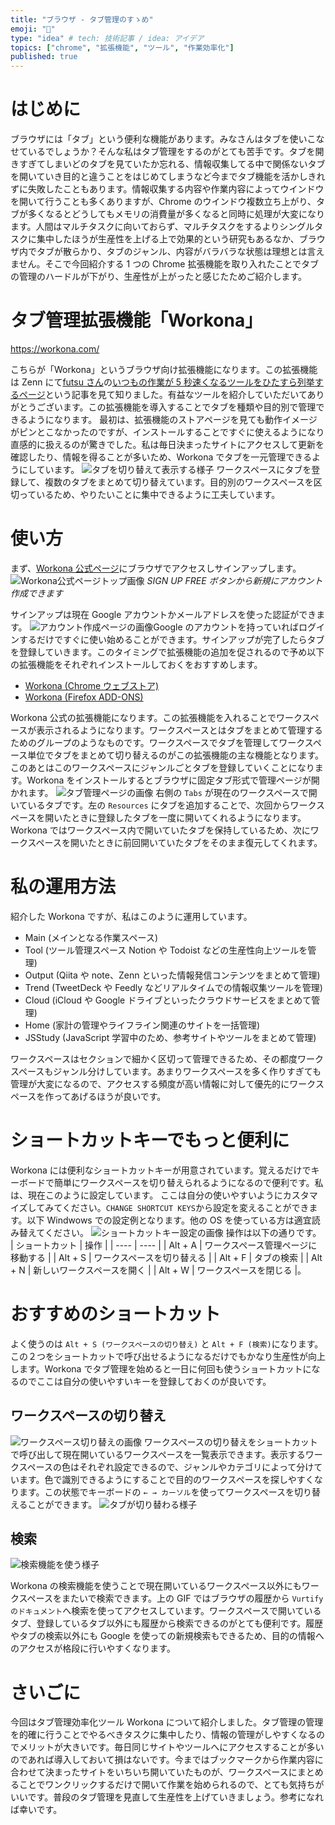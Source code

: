 ```yaml
---
title: "ブラウザ - タブ管理のすゝめ"
emoji: "🚪"
type: "idea" # tech: 技術記事 / idea: アイデア
topics: ["chrome", "拡張機能", "ツール", "作業効率化"]
published: true
---
```


# はじめに

ブラウザには「タブ」という便利な機能があります。みなさんはタブを使いこなせているでしょうか？そんな私はタブ管理をするのがとても苦手です。タブを開きすぎてしまいどのタブを見ていたか忘れる、情報収集してる中で関係ないタブを開いていき目的と違うことをはじめてしまうなど今までタブ機能を活かしきれずに失敗したこともあります。情報収集する内容や作業内容によってウインドウを開いて行うことも多くありますが、Chrome のウインドウ複数立ち上がり、タブが多くなるとどうしてもメモリの消費量が多くなると同時に処理が大変になります。人間はマルチタスクに向いておらず、マルチタスクをするよりシングルタスクに集中したほうが生産性を上げる上で効果的という研究もあるなか、ブラウザ内でタブが散らかり、タブのジャンル、内容がバラバラな状態は理想とは言えません。そこで今回紹介する 1 つの Chrome 拡張機能を取り入れたことでタブの管理のハードルが下がり、生産性が上がったと感じたためご紹介します。

# タブ管理拡張機能「Workona」

https://workona.com/

こちらが「Workona」というブラウザ向け拡張機能になります。この拡張機能は Zenn にて[futsu さん](https://zenn.dev/futsu)の[いつもの作業が 5 秒速くなるツールをひたすら列挙するページ](https://zenn.dev/futsu/articles/d54d7dfda7bb7f81a93e)という記事を見て知りました。有益なツールを紹介していただいてありがとうございます。この拡張機能を導入することでタブを種類や目的別で管理できるようになります。
最初は、拡張機能のストアページを見ても動作イメージがピンとこなかったのですが、インストールすることですぐに使えるようになり直感的に扱えるのが驚きでした。私は毎日決まったサイトにアクセスして更新を確認したり、情報を得ることが多いため、Workona でタブを一元管理できるようにしています。
![タブを切り替えて表示する様子](https://storage.googleapis.com/zenn-user-upload/lk3cumgzgrumzmmltkviu61cddj8)
ワークスペースにタブを登録して、複数のタブをまとめて切り替えています。目的別のワークスペースを区切っているため、やりたいことに集中できるように工夫しています。

# 使い方

まず、[Workona 公式ページ](https://workona.com/)にブラウザでアクセスしサインアップします。
![Workona公式ページトップ画像](https://storage.googleapis.com/zenn-user-upload/cifgjq90clqdnxe1ei8q8izbmrpz)
_SIGN UP FREE ボタンから新規にアカウント作成できます_

サインアップは現在 Google アカウントかメールアドレスを使った認証ができます。
![アカウント作成ページの画像](https://storage.googleapis.com/zenn-user-upload/vm5f2gqbvxu44dxqoy4aw65szdto)Google のアカウントを持っていればログインするだけですぐに使い始めることができます。サインアップが完了したらタブを登録していきます。このタイミングで拡張機能の追加を促されるので予め以下の拡張機能をそれぞれインストールしておくをおすすめします。

- [Workona (Chrome ウェブストア)](https://chrome.google.com/webstore/detail/workona/ailcmbgekjpnablpdkmaaccecekgdhlh)
- [Workona (Firefox ADD-ONS)](https://addons.mozilla.org/ja/firefox/addon/workona/)

Workona 公式の拡張機能になります。この拡張機能を入れることでワークスペースが表示されるようになります。ワークスペースとはタブをまとめて管理するためのグループのようなものです。ワークスペースでタブを管理してワークスペース単位でタブをまとめて切り替えるのがこの拡張機能の主な機能となります。このあとはこのワークスペースにジャンルごとタブを登録していくことになります。Workona をインストールするとブラウザに固定タブ形式で管理ページが開かれます。
![タブ管理ページの画像](https://storage.googleapis.com/zenn-user-upload/0mfmh2tdbba6hoazvptptxhayv71)
右側の `Tabs` が現在のワークスペースで開いているタブです。左の `Resources` にタブを追加することで、次回からワークスペースを開いたときに登録したタブを一度に開いてくれるようになります。Workona ではワークスペース内で開いていたタブを保持しているため、次にワークスペースを開いたときに前回開いていたタブをそのまま復元してくれます。

# 私の運用方法

紹介した Workona ですが、私はこのように運用しています。

- Main (メインとなる作業スペース)
- Tool (ツール管理スペース Notion や Todoist などの生産性向上ツールを管理)
- Output (Qiita や note、Zenn といった情報発信コンテンツをまとめて管理)
- Trend (TweetDeck や Feedly などリアルタイムでの情報収集ツールを管理)
- Cloud (iCloud や Google ドライブといったクラウドサービスをまとめて管理)
- Home (家計の管理やライフライン関連のサイトを一括管理)
- JSStudy (JavaScript 学習中のため、参考サイトやツールをまとめて管理)

ワークスペースはセクションで細かく区切って管理できるため、その都度ワークスペースもジャンル分けしています。あまりワークスペースを多く作りすぎても管理が大変になるので、アクセスする頻度が高い情報に対して優先的にワークスペースを作ってあげるほうが良いです。

# ショートカットキーでもっと便利に

Workona には便利なショートカットキーが用意されています。覚えるだけでキーボードで簡単にワークスペースを切り替えられるようになるので便利です。私は、現在このように設定しています。 ここは自分の使いやすいようにカスタマイズしてみてください。`CHANGE SHORTCUT KEYS`から設定を変えることができます。以下 Windwows での設定例となります。他の OS を使っている方は適宜読み替えてください。
![ショートカットキー設定の画像](https://storage.googleapis.com/zenn-user-upload/dziwh604qvcvp05mjya8uov28h3y)
操作は以下の通りです。
| ショートカット | 操作 |
| ---- | ---- |
| Alt + A | ワークスペース管理ページに移動する |
| Alt + S | ワークスペースを切り替える |
| Alt + F | タブの検索 |
| Alt + N | 新しいワークスペースを開く |
| Alt + W | ワークスペースを閉じる |。

# おすすめのショートカット

よく使うのは `Alt + S (ワークスペースの切り替え)` と `Alt + F (検索)`になります。この２つをショートカットで呼び出せるようになるだけでもかなり生産性が向上します。Workona でタブ管理を始めると一日に何回も使うショートカットになるのでここは自分の使いやすいキーを登録しておくのが良いです。

## ワークスペースの切り替え

![ワークスペース切り替えの画像](https://storage.googleapis.com/zenn-user-upload/occ0wdj7switxfz30b7n4x5gf481)
ワークスペースの切り替えをショートカットで呼び出して現在開いているワークスペースを一覧表示できます。表示するワークスペースの色はそれぞれ設定できるので、ジャンルやカテゴリによって分けています。色で識別できるようにすることで目的のワークスペースを探しやすくなります。この状態でキーボードの `← → カーソル`を使ってワークスペースを切り替えることができます。
![タブが切り替わる様子](https://storage.googleapis.com/zenn-user-upload/lk3cumgzgrumzmmltkviu61cddj8)

## 検索

![検索機能を使う様子](https://storage.googleapis.com/zenn-user-upload/dlffdeuw8nmc3m6wai0u8mb74bqt)

Workona の検索機能を使うことで現在開いているワークスペース以外にもワークスペースをまたいで検索できます。上の GIF ではブラウザの履歴から `Vurtifyのドキュメント`へ検索を使ってアクセスしています。ワークスペースで開いているタブ、登録しているタブ以外にも履歴から検索できるのがとても便利です。履歴やタブの検索以外にも Google を使っての新規検索もできるため、目的の情報へのアクセスが格段に行いやすくなります。

# さいごに

今回はタブ管理効率化ツール Workona について紹介しました。タブ管理の管理を的確に行うことでやるべきタスクに集中したり、情報の管理がしやすくなるのでメリットが大きいです。毎日同じサイトやツールへにアクセスすることが多いのであれば導入しておいて損はないです。今まではブックマークから作業内容に合わせて決まったサイトをいちいち開いていたものが、ワークスペースにまとめることでワンクリックするだけで開いて作業を始められるので、とても気持ちがいいです。普段のタブ管理を見直して生産性を上げていきましょう。参考になれば幸いです。
